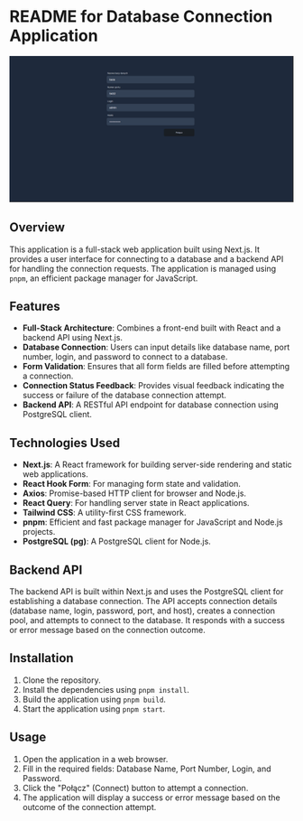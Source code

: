# README for Database Connection Application

![Aoo](.github/example.png)

## Overview

This application is a full-stack web application built using Next.js. It provides a user interface for connecting to a database and a backend API for handling the connection requests. The application is managed using `pnpm`, an efficient package manager for JavaScript.

## Features

- **Full-Stack Architecture**: Combines a front-end built with React and a backend API using Next.js.
- **Database Connection**: Users can input details like database name, port number, login, and password to connect to a database.
- **Form Validation**: Ensures that all form fields are filled before attempting a connection.
- **Connection Status Feedback**: Provides visual feedback indicating the success or failure of the database connection attempt.
- **Backend API**: A RESTful API endpoint for database connection using PostgreSQL client.

## Technologies Used

- **Next.js**: A React framework for building server-side rendering and static web applications.
- **React Hook Form**: For managing form state and validation.
- **Axios**: Promise-based HTTP client for browser and Node.js.
- **React Query**: For handling server state in React applications.
- **Tailwind CSS**: A utility-first CSS framework.
- **pnpm**: Efficient and fast package manager for JavaScript and Node.js projects.
- **PostgreSQL (pg)**: A PostgreSQL client for Node.js.

## Backend API

The backend API is built within Next.js and uses the PostgreSQL client for establishing a database connection. The API accepts connection details (database name, login, password, port, and host), creates a connection pool, and attempts to connect to the database. It responds with a success or error message based on the connection outcome.

## Installation

1. Clone the repository.
2. Install the dependencies using `pnpm install`.
3. Build the application using `pnpm build`.
4. Start the application using `pnpm start`.

## Usage

1. Open the application in a web browser.
2. Fill in the required fields: Database Name, Port Number, Login, and Password.
3. Click the "Połącz" (Connect) button to attempt a connection.
4. The application will display a success or error message based on the outcome of the connection attempt.
